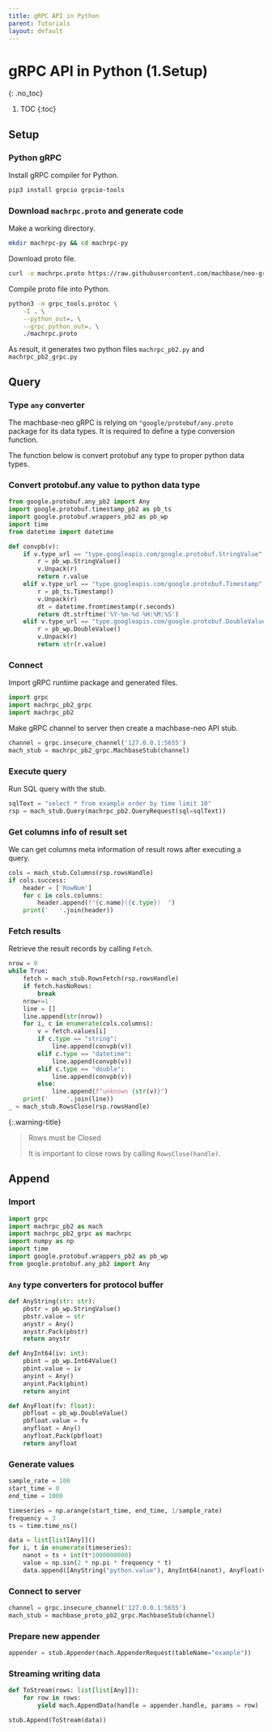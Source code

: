 ```yaml
---
title: gRPC API in Python
parent: Tutorials
layout: default
---
```


# gRPC API in Python (1.Setup)
{: .no_toc}

1. TOC
{:toc}

## Setup

### Python gRPC

Install gRPC compiler for Python.

```sh
pip3 install grpcio grpcio-tools
```

### Download `machrpc.proto` and generate code

Make a working directory.

```sh
mkdir machrpc-py && cd machrpc-py
```

Download proto file.

```sh
curl -o machrpc.proto https://raw.githubusercontent.com/machbase/neo-grpc/main/proto/machrpc.proto
```

Compile proto file into Python.

```sh
python3 -m grpc_tools.protoc \
    -I . \
    --python_out=. \
    --grpc_python_out=. \
    ./machrpc.proto
```

As result, it generates two python files `machrpc_pb2.py` and `machrpc_pb2_grpc.py`

## Query

### Type `any` converter

The machbase-neo gRPC is relying on `"google/protobuf/any.proto` package for its data types.
It is required to define a type conversion function.

The function below is convert protobuf any type to proper python data types.


### Convert protobuf.any value to python data type

```python
from google.protobuf.any_pb2 import Any
import google.protobuf.timestamp_pb2 as pb_ts
import google.protobuf.wrappers_pb2 as pb_wp
import time
from datetime import datetime

def convpb(v):
    if v.type_url == "type.googleapis.com/google.protobuf.StringValue":
        r = pb_wp.StringValue()
        v.Unpack(r)
        return r.value
    elif v.type_url == "type.googleapis.com/google.protobuf.Timestamp":
        r = pb_ts.Timestamp()
        v.Unpack(r)
        dt = datetime.fromtimestamp(r.seconds)
        return dt.strftime('%Y-%m-%d %H:%M:%S')
    elif v.type_url == "type.googleapis.com/google.protobuf.DoubleValue":
        r = pb_wp.DoubleValue()
        v.Unpack(r)
        return str(r.value)
```

### Connect

Import gRPC runtime package and generated files.

```python
import grpc
import machrpc_pb2_grpc
import machrpc_pb2
```

Make gRPC channel to server then create a machbase-neo API stub.

```python
channel = grpc.insecure_channel('127.0.0.1:5655')
mach_stub = machrpc_pb2_grpc.MachbaseStub(channel)
```

### Execute query

Run SQL query with the stub.

```python
sqlText = "select * from example order by time limit 10"
rsp = mach_stub.Query(machrpc_pb2.QueryRequest(sql=sqlText))
```

### Get columns info of result set

We can get columns meta information of result rows after executing a query.

```python
cols = mach_stub.Columns(rsp.rowsHandle)
if cols.success:
    header = ['RowNum']
    for c in cols.columns:
        header.append(f"{c.name}({c.type})  ")
    print('   '.join(header))
```

### Fetch results

Retrieve the result records by calling `Fetch`.

```python
nrow = 0
while True:
    fetch = mach_stub.RowsFetch(rsp.rowsHandle)
    if fetch.hasNoRows:
        break
    nrow+=1
    line = []
    line.append(str(nrow))
    for i, c in enumerate(cols.columns):
        v = fetch.values[i]
        if c.type == "string":
            line.append(convpb(v))
        elif c.type == "datetime":
            line.append(convpb(v))
        elif c.type == "double":
            line.append(convpb(v))
        else:
            line.append(f"unknown {str(v)}")
    print('     '.join(line))
_ = mach_stub.RowsClose(rsp.rowsHandle)
```
 
{:.warning-title}
>Rows must be Closed
>
> It is important to close rows by calling `RowsClose(handle)`.

## Append

### Import

```python
import grpc
import machrpc_pb2 as mach
import machrpc_pb2_grpc as machrpc
import numpy as np 
import time
import google.protobuf.wrappers_pb2 as pb_wp
from google.protobuf.any_pb2 import Any
```

### `Any` type converters for protocol buffer

```python
def AnyString(str: str):
    pbstr = pb_wp.StringValue()
    pbstr.value = str
    anystr = Any()
    anystr.Pack(pbstr)
    return anystr

def AnyInt64(iv: int):
    pbint = pb_wp.Int64Value()
    pbint.value = iv
    anyint = Any()
    anyint.Pack(pbint)
    return anyint

def AnyFloat(fv: float):
    pbfloat = pb_wp.DoubleValue()
    pbfloat.value = fv
    anyfloat = Any()
    anyfloat.Pack(pbfloat)
    return anyfloat
```

### Generate values

```python
sample_rate = 100
start_time = 0
end_time = 1000

timeseries = np.arange(start_time, end_time, 1/sample_rate)
frequency = 3
ts = time.time_ns()

data = list[list[Any]]()
for i, t in enumerate(timeseries):
    nanot = ts + int(t*1000000000)
    value = np.sin(2 * np.pi * frequency * t)
    data.append([AnyString("python.value"), AnyInt64(nanot), AnyFloat(value)])
```

### Connect to server

```python
channel = grpc.insecure_channel('127.0.0.1:5655')
mach_stub = machbase_proto_pb2_grpc.MachbaseStub(channel)
```

### Prepare new appender

```python
appender = stub.Appender(mach.AppenderRequest(tableName="example"))
```

### Streaming writing data

```python
def ToStream(rows: list[list[Any]]):
    for row in rows:
        yield mach.AppendData(handle = appender.handle, params = row)

stub.Append(ToStream(data))
```

